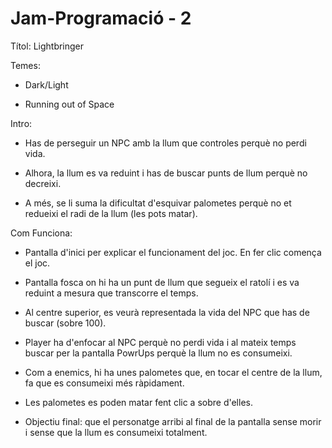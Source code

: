 # Jam-Programació - 2


Títol: Lightbringer

Temes:

  - Dark/Light

  - Running out of Space
  
Intro:

  - Has de perseguir un NPC amb la llum que controles perquè no perdi vida. 

  - Alhora, la llum es va reduint i has de buscar punts de llum perquè no decreixi.

  - A més, se li suma la dificultat d'esquivar palometes perquè no et redueixi el radi de la llum (les pots matar).


Com Funciona:

   - Pantalla d'inici per explicar el funcionament del joc. En fer clic comença el joc.

   - Pantalla fosca on hi ha un punt de llum que segueix el ratolí i es va reduint a mesura que transcorre el temps. 

   - Al centre superior, es veurà representada la vida del NPC que has de buscar (sobre 100).

   - Player ha d'enfocar al NPC perquè no perdi vida i al mateix temps buscar per la pantalla PowrUps perquè la llum no es consumeixi.

   - Com a enemics, hi ha unes palometes que, en tocar el centre de la llum, fa que es consumeixi més ràpidament.

   - Les palometes es poden matar fent clic a sobre d'elles.

   - Objectiu final: que el personatge arribi al final de la pantalla sense morir i sense que la llum es consumeixi totalment.